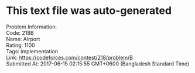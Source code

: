 # This text file was auto-generated  
  
Problem Information:  
Code: 218B  
Name: Airport  
Rating: 1100  
Tags: implementation  
Link: https://codeforces.com/contest/218/problem/B  
Submitted At: 2017-06-15 02:15:55 GMT+0600 (Bangladesh Standard Time)  
